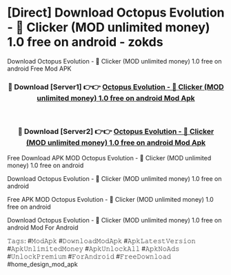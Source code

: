 # [Direct] Download Octopus Evolution - &#128025; Clicker (MOD unlimited money) 1.0 free on android - zokds
Download Octopus Evolution - &#128025; Clicker (MOD unlimited money) 1.0 free on android Free Mod APK

<div align="center">
<h3>🔴 Download [Server1] 👉👉 <a href="https://apk-comot.site?title=Octopus_Evolution_-_&#128025;_Clicker_(MOD_unlimited_money)_1.0_free_on_android">Octopus Evolution - &#128025; Clicker (MOD unlimited money) 1.0 free on android Mod Apk</a></h3><br>

<h3>🔴 Download [Server2] 👉👉 <a href="https://apk-comot.site?title=Octopus_Evolution_-_&#128025;_Clicker_(MOD_unlimited_money)_1.0_free_on_android">Octopus Evolution - &#128025; Clicker (MOD unlimited money) 1.0 free on android Mod Apk</a></h3>
</div>


Free Download APK MOD Octopus Evolution - &#128025; Clicker (MOD unlimited money) 1.0 free on android

Download Octopus Evolution - &#128025; Clicker (MOD unlimited money) 1.0 free on android 

Free APK MOD Octopus Evolution - &#128025; Clicker (MOD unlimited money) 1.0 free on android 

Download Octopus Evolution - &#128025; Clicker (MOD unlimited money) 1.0 free on android Mod For Android

𝚃𝚊𝚐𝚜: #𝙼𝚘𝚍𝙰𝚙𝚔 #𝙳𝚘𝚠𝚗𝚕𝚘𝚊𝚍𝙼𝚘𝚍𝙰𝚙𝚔 #𝙰𝚙𝚔𝙻𝚊𝚝𝚎𝚜𝚝𝚅𝚎𝚛𝚜𝚒𝚘𝚗 #𝙰𝚙𝚔𝚄𝚗𝚕𝚒𝚖𝚒𝚝𝚎𝚍𝙼𝚘𝚗𝚎𝚢 #𝙰𝚙𝚔𝚄𝚗𝚕𝚘𝚌𝚔𝙰𝚕𝚕 #𝙰𝚙𝚔𝙽𝚘𝙰𝚍𝚜 #𝚄𝚗𝚕𝚘𝚌𝚔𝙿𝚛𝚎𝚖𝚒𝚞𝚖 #𝙵𝚘𝚛𝙰𝚗𝚍𝚛𝚘𝚒𝚍 #𝙵𝚛𝚎𝚎𝙳𝚘𝚠𝚗𝚕𝚘𝚊𝚍 #home_design_mod_apk